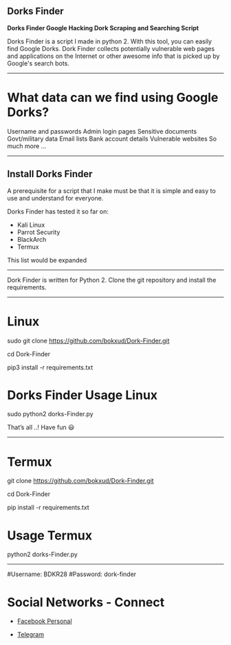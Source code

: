 ## Dorks Finder
**Dorks Finder Google Hacking Dork Scraping and Searching Script**

Dorks Finder is a script I made in python 2. With this tool, you can easily find Google Dorks. Dork Finder collects potentially vulnerable web pages and applications on the Internet or other awesome info that is picked up by Google's search bots. 

****

# What data can we find using Google Dorks?

Username and passwords
Admin login pages
Sensitive documents
Govt/military data
Email lists
Bank account details
Vulnerable websites
So much more …
****

## Install Dorks Finder
A prerequisite for a script that I make must be that it is simple and easy to use and understand for everyone.

Dorks Finder has tested it so far on:
* Kali Linux
* Parrot Security
* BlackArch
* Termux

This list would be expanded
****

Dork Finder is written for Python 2. Clone the git repository and install the requirements.
****

# Linux
sudo git clone https://github.com/bokxud/Dork-Finder.git

cd Dork-Finder

pip3 install -r requirements.txt

# Dorks Finder Usage Linux

sudo python2 dorks-Finder.py

That’s all ..!
Have fun 😃
****

# Termux

git clone https://github.com/bokxud/Dork-Finder.git

cd Dork-Finder

pip install -r requirements.txt

# Usage Termux

python2 dorks-Finder.py

***

#Username: BDKR28
#Password: dork-finder


# Social Networks - Connect

* [Facebook Personal](https://www.facebook.com/ctfsolution)

* [Telegram](https://t.me/MrBDKR28)



